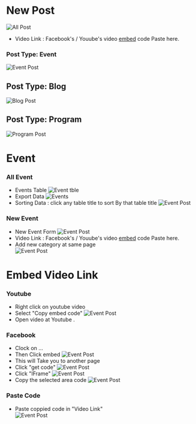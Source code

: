<!-- New Post -->
# New Post
![All Post](/post/allPost.jpg)

- Video Link : Facebook's / Youube's video  <a href="#embed-video-link">embed</a> code Paste here.

### Post Type: Event 
![Event Post](/post/eventPost.jpg)
## Post Type: Blog 
![Blog Post](/post/blogPost.jpg)
## Post Type: Program 
![Program Post](/post/programPost.jpg)
<!-- Event -->
# Event
### All Event
- Events Table
![Event tble](/event/allEvent.jpg)
- Export Data 
![Events](/event/export.jpg)
- Sorting Data : click any table title to sort By that table title
![Event Post](/event/sort.jpg)

### New Event
- New Event Form
![Event Post](/event/newEvent.jpg)
- Video Link : Facebook's / Youube's video  <a href="#embed-video-link">embed</a> code Paste here.
- Add new category at same page <br>
![Event Post](/event/newEventCategory.jpg)









<!-- # Embed Video Link -->

# Embed Video Link

### Youtube
- Right click on youtube video
- Select "Copy embed code" 
![Event Post](/embed/youtube.jpg)
- Open video at Youtube .

### Facebook 
- Clock on ... 
- Then Click embed
![Event Post](/embed/facebook1.jpg)
- This will Take you to another page 
- Click "get code"
![Event Post](/embed/facebook2.jpg)
- Click "IFrame"
![Event Post](/embed/facebook3.jpg)
- Copy the selected area code
![Event Post](/embed/facebook4.jpg)

### Paste Code
- Paste coppied code in "Video Link" <br>
![Event Post](/embed/paste.jpg)





